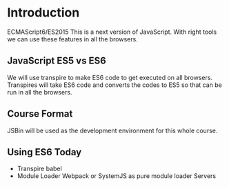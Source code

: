 # Introduction

ECMAScript6/ES2015 This is a next version of JavaScript. With right tools we can use these features in all the browsers.

## JavaScript ES5 vs ES6

We will use transpire to make ES6 code to get executed on all browsers.
Transpires will take ES6 code and converts the codes to ES5 so that can be run in all the browsers.

## Course Format

JSBin will be used as the development environment for this whole course.

## Using ES6 Today

* Transpire babel
* Module Loader Webpack or SystemJS as pure module loader Servers
